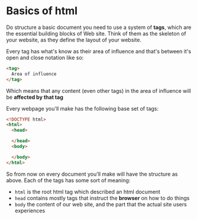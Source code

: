# Basics of html
Do structure a basic document you need to use a system of **tags**, which are the essential
building blocks of Web site. Think of them as the skeleton of your website, as they define
the layout of your website.

Every tag has what's know as their area of influence and that's between it's open and close
notation like so:

```html
<tag>
  Area of influence
</tag>
```

Which means that any content (even other tags) in the area of influence will be **affected by that tag**

Every webpage you'll make has the following base set of tags:

```html
<!DOCTYPE html>
<html>
  <head>

  </head>
  <body>

  </body>
</html>
```

So from now on every document you'll make will have the structure as above. Each of the tags has some sort of meaning:

  - `html` is the root html tag which described an html document
  - `head` contains mostly tags that instruct the **browser** on how to do things
  - `body` the content of our web site, and the part that the actual site users experiences

